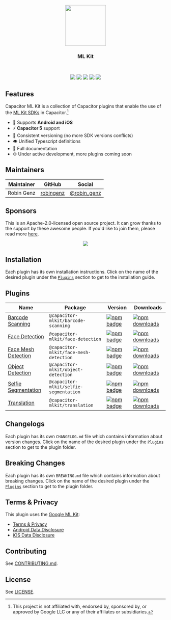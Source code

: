 <br />
<div align="center">
  <img src="https://avatars.githubusercontent.com/u/105555861" width="128" height="128" />
</div>
<h3 align="center">ML Kit</h3>
<br />
<p align="center">
  <a href="https://github.com/capawesome-team/capacitor-mlkit"><img src="https://img.shields.io/maintenance/yes/2024?style=flat-square" /></a>
  <a href="https://github.com/capawesome-team/capacitor-mlkit/actions/workflows/ci.yml"><img src="https://img.shields.io/github/actions/workflow/status/capawesome-team/capacitor-mlkit/ci.yml?branch=main&style=flat-square" /></a>
  <a href="https://github.com/capawesome-team/capacitor-mlkit"><img src="https://img.shields.io/github/license/capawesome-team/capacitor-mlkit?style=flat-square" /></a>
  <a href="https://github.com/capawesome-team"><img src="https://img.shields.io/badge/part%20of-capawesome-%234f46e5?style=flat-square" /></a>
  <a href="https://turborepo.org/"><img src="https://img.shields.io/badge/maintained%20with-turborepo-%237f6ab2?style=flat-square" /></a>
  <!-- <a href="https://devlibrary.withgoogle.com/products/mlkit/repos/robingenz-capacitor-mlkit"><img src="https://img.shields.io/badge/part%20of-DevLibrary-9cf?color=4285F4&logoColor=4285F4&logo=google&style=flat-square" /></a> -->
</p>

## Features

Capacitor ML Kit is a collection of Capacitor plugins that enable the use of the [ML Kit SDKs](https://developers.google.com/ml-kit) in Capacitor.[^1]

- 🔋 Supports **Android and iOS**
- ⚡️ **Capacitor 5** support
- 🦋 Consistent versioning (no more SDK versions conflicts)
- 👁 Unified Typescript definitions
- 📄 Full documentation
- ⚙️ Under active development, more plugins coming soon

## Maintainers

| Maintainer | GitHub                                    | Social                                        |
| ---------- | ----------------------------------------- | --------------------------------------------- |
| Robin Genz | [robingenz](https://github.com/robingenz) | [@robin_genz](https://twitter.com/robin_genz) |

## Sponsors

This is an Apache-2.0-licensed open source project.
It can grow thanks to the support by these awesome people.
If you'd like to join them, please read more [here](https://github.com/sponsors/capawesome-team).

<p align="center">
  <a href="https://cdn.jsdelivr.net/gh/capawesome-team/static/images/sponsors/sponsors.svg">
    <img src="https://cdn.jsdelivr.net/gh/capawesome-team/static/images/sponsors/sponsors.svg" />
  </a>
</p>

## Installation

Each plugin has its own installation instructions.
Click on the name of the desired plugin under the [`Plugins`](#plugins) section to get to the installation guide.

## Plugins

| Name                                                  | Package                                | Version                                                                                                                                                                 | Downloads                                                                                                                                                                    |
| ----------------------------------------------------- | -------------------------------------- | ----------------------------------------------------------------------------------------------------------------------------------------------------------------------- | ---------------------------------------------------------------------------------------------------------------------------------------------------------------------------- |
| [Barcode Scanning](./packages/barcode-scanning)       | `@capacitor-mlkit/barcode-scanning`    | [![npm badge](https://img.shields.io/npm/v/@capacitor-mlkit/barcode-scanning?style=flat-square)](https://www.npmjs.com/package/@capacitor-mlkit/barcode-scanning)       | [![npm downloads](https://img.shields.io/npm/dw/@capacitor-mlkit/barcode-scanning?style=flat-square)](https://www.npmjs.com/package/@capacitor-mlkit/barcode-scanning)       |
| [Face Detection](./packages/face-detection)           | `@capacitor-mlkit/face-detection`      | [![npm badge](https://img.shields.io/npm/v/@capacitor-mlkit/face-detection?style=flat-square)](https://www.npmjs.com/package/@capacitor-mlkit/face-detection)           | [![npm downloads](https://img.shields.io/npm/dw/@capacitor-mlkit/face-detection?style=flat-square)](https://www.npmjs.com/package/@capacitor-mlkit/face-detection)           |
| [Face Mesh Detection](./packages/face-mesh-detection) | `@capacitor-mlkit/face-mesh-detection` | [![npm badge](https://img.shields.io/npm/v/@capacitor-mlkit/face-mesh-detection?style=flat-square)](https://www.npmjs.com/package/@capacitor-mlkit/face-mesh-detection) | [![npm downloads](https://img.shields.io/npm/dw/@capacitor-mlkit/face-mesh-detection?style=flat-square)](https://www.npmjs.com/package/@capacitor-mlkit/face-mesh-detection) |
| [Object Detection](./packages/object-detection)       | `@capacitor-mlkit/object-detection`    | [![npm badge](https://img.shields.io/npm/v/@capacitor-mlkit/object-detection?style=flat-square)](https://www.npmjs.com/package/@capacitor-mlkit/object-detection)       | [![npm downloads](https://img.shields.io/npm/dw/@capacitor-mlkit/object-detection?style=flat-square)](https://www.npmjs.com/package/@capacitor-mlkit/object-detection)       |
| [Selfie Segmentation](./packages/selfie-segmentation) | `@capacitor-mlkit/selfie-segmentation` | [![npm badge](https://img.shields.io/npm/v/@capacitor-mlkit/selfie-segmentation?style=flat-square)](https://www.npmjs.com/package/@capacitor-mlkit/selfie-segmentation) | [![npm downloads](https://img.shields.io/npm/dw/@capacitor-mlkit/selfie-segmentation?style=flat-square)](https://www.npmjs.com/package/@capacitor-mlkit/selfie-segmentation) |
| [Translation](./packages/translation)                 | `@capacitor-mlkit/translation`         | [![npm badge](https://img.shields.io/npm/v/@capacitor-mlkit/translation?style=flat-square)](https://www.npmjs.com/package/@capacitor-mlkit/translation)                 | [![npm downloads](https://img.shields.io/npm/dw/@capacitor-mlkit/translation?style=flat-square)](https://www.npmjs.com/package/@capacitor-mlkit/translation)                 |

## Changelogs

Each plugin has its own `CHANGELOG.md` file which contains information about version changes.
Click on the name of the desired plugin under the [`Plugins`](#plugins) section to get to the plugin folder.

## Breaking Changes

Each plugin has its own `BREAKING.md` file which contains information about breaking changes.
Click on the name of the desired plugin under the [`Plugins`](#plugins) section to get to the plugin folder.

## Terms & Privacy

This plugin uses the [Google ML Kit](https://developers.google.com/ml-kit):

- [Terms & Privacy](https://developers.google.com/ml-kit/terms)
- [Android Data Disclosure](https://developers.google.com/ml-kit/android-data-disclosure)
- [iOS Data Disclosure](https://developers.google.com/ml-kit/ios-data-disclosure)

## Contributing

See [CONTRIBUTING.md](./CONTRIBUTING.md).

## License

See [LICENSE](./LICENSE).

[^1]: This project is not affiliated with, endorsed by, sponsored by, or approved by Google LLC or any of their affiliates or subsidiaries.
